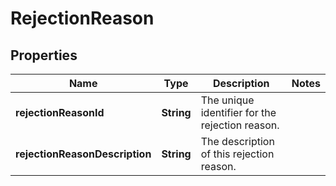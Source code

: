 # RejectionReason

## Properties
Name | Type | Description | Notes
------------ | ------------- | ------------- | -------------
**rejectionReasonId** | **String** | The unique identifier for the rejection reason. | 
**rejectionReasonDescription** | **String** | The description of this rejection reason. | 
